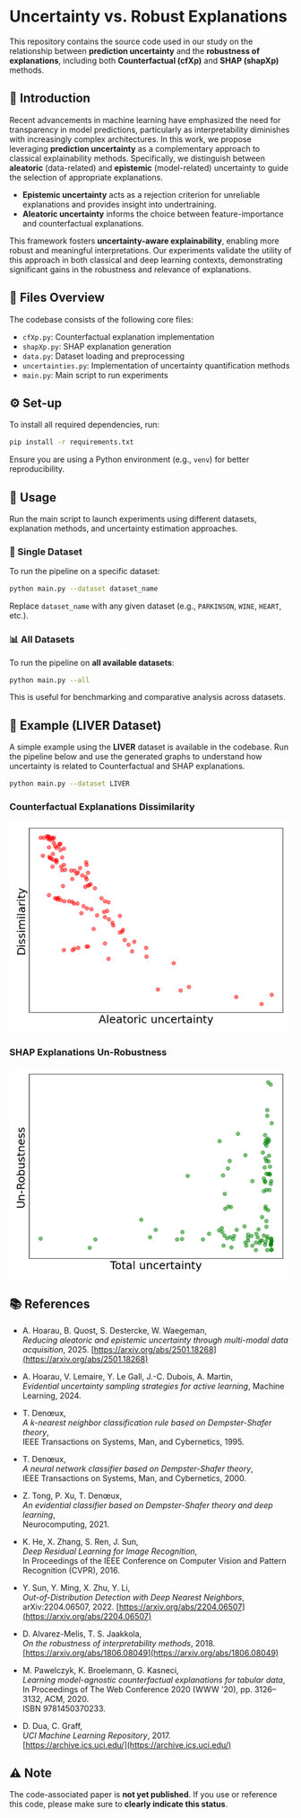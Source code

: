 # Uncertainty vs. Robust Explanations

This repository contains the source code used in our study on the relationship between **prediction uncertainty** and the **robustness of explanations**, including both **Counterfactual (cfXp)** and **SHAP (shapXp)** methods.

## 🧠 Introduction

Recent advancements in machine learning have emphasized the need for transparency in model predictions, particularly as interpretability diminishes with increasingly complex architectures. In this work, we propose leveraging **prediction uncertainty** as a complementary approach to classical explainability methods. Specifically, we distinguish between **aleatoric** (data-related) and **epistemic** (model-related) uncertainty to guide the selection of appropriate explanations.

- **Epistemic uncertainty** acts as a rejection criterion for unreliable explanations and provides insight into undertraining.
- **Aleatoric uncertainty** informs the choice between feature-importance and counterfactual explanations.

This framework fosters **uncertainty-aware explainability**, enabling more robust and meaningful interpretations. Our experiments validate the utility of this approach in both classical and deep learning contexts, demonstrating significant gains in the robustness and relevance of explanations.

## 📁 Files Overview

The codebase consists of the following core files:

- `cfXp.py`: Counterfactual explanation implementation  
- `shapXp.py`: SHAP explanation generation  
- `data.py`: Dataset loading and preprocessing  
- `uncertainties.py`: Implementation of uncertainty quantification methods  
- `main.py`: Main script to run experiments

## ⚙️ Set-up

To install all required dependencies, run:

```bash
pip install -r requirements.txt
```

Ensure you are using a Python environment (e.g., `venv`) for better reproducibility.

## 🚀 Usage

Run the main script to launch experiments using different datasets, explanation methods, and uncertainty estimation approaches.

### 🔧 Single Dataset

To run the pipeline on a specific dataset:

```bash
python main.py --dataset dataset_name
```

Replace `dataset_name` with any given dataset (e.g., `PARKINSON`, `WINE`, `HEART`, etc.).

### 📊 All Datasets

To run the pipeline on **all available datasets**:

```bash
python main.py --all
```

This is useful for benchmarking and comparative analysis across datasets.

## 📌 Example (LIVER Dataset)

A simple example using the **LIVER** dataset is available in the codebase. Run the pipeline below and use the generated graphs to understand how uncertainty is related to Counterfactual and SHAP explanations.

```bash
python main.py --dataset LIVER
```
### Counterfactual Explanations Dissimilarity
<img src="figures/example/cf_liver_eknn.png" width="500" alt="Counterfactual" title="Counterfactual"/>

### SHAP Explanations Un-Robustness
<img src="figures/example/shap_liver_eknn.png" width="500" alt="SHAP" title="SHAP"/>

## 📚 References

- A. Hoarau, B. Quost, S. Destercke, W. Waegeman,  
  *Reducing aleatoric and epistemic uncertainty through multi-modal data acquisition*, 2025.
  [https://arxiv.org/abs/2501.18268](https://arxiv.org/abs/2501.18268)

- A. Hoarau, V. Lemaire, Y. Le Gall, J.-C. Dubois, A. Martin,  
  *Evidential uncertainty sampling strategies for active learning*, Machine Learning, 2024.

- T. Denœux,  
  *A k-nearest neighbor classification rule based on Dempster-Shafer theory*,  
  IEEE Transactions on Systems, Man, and Cybernetics, 1995.

- T. Denœux,  
  *A neural network classifier based on Dempster-Shafer theory*,  
  IEEE Transactions on Systems, Man, and Cybernetics, 2000.

- Z. Tong, P. Xu, T. Denœux,  
  *An evidential classifier based on Dempster-Shafer theory and deep learning*,  
  Neurocomputing, 2021.

- K. He, X. Zhang, S. Ren, J. Sun,  
  *Deep Residual Learning for Image Recognition*,  
  In Proceedings of the IEEE Conference on Computer Vision and Pattern Recognition (CVPR), 2016.

- Y. Sun, Y. Ming, X. Zhu, Y. Li,  
  *Out-of-Distribution Detection with Deep Nearest Neighbors*,  
  arXiv:2204.06507, 2022. [https://arxiv.org/abs/2204.06507](https://arxiv.org/abs/2204.06507)

- D. Alvarez-Melis, T. S. Jaakkola,  
  *On the robustness of interpretability methods*, 2018.  
  [https://arxiv.org/abs/1806.08049](https://arxiv.org/abs/1806.08049)

- M. Pawelczyk, K. Broelemann, G. Kasneci,  
  *Learning model-agnostic counterfactual explanations for tabular data*,  
  In Proceedings of The Web Conference 2020 (WWW ’20), pp. 3126–3132, ACM, 2020.  
  ISBN 9781450370233.

- D. Dua, C. Graff,  
  *UCI Machine Learning Repository*, 2017.  
  [https://archive.ics.uci.edu/](https://archive.ics.uci.edu/)


## ⚠️ Note

The code-associated paper is **not yet published**. If you use or reference this code, please make sure to **clearly indicate this status**.

